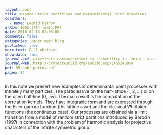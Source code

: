 ```yaml
---
layout: post
title: Random Strict Partitions and Determinantal Point Processes
coauthors:
  - name: Leonid Petrov
arXiv: 1002.2714 [math.PR]
date: 2010-02-13 02:00:00
comments: false
categories: paper math blog
published: true
more-text: Full abstract
show-date: true
journal-ref: Electronic Communications in Probability 15 (2010), 162-175
journal-web: http://projecteuclid.org/euclid.ecp/1465243959
pdf: 05-publ-petrov.pdf
pages: 14
---
```


In this note we present new examples of determinantal point processes with infinitely many particles.<!--more--> The particles live on the half-lattice $\{1,2,\ldots\}$ or on the open half-line $(0,+\infty)$. The main result is the computation of the correlation kernels. They have integrable form and are expressed through the Euler gamma function (the lattice case) and the classical Whittaker functions (the continuous case). Our processes are obtained via a limit transition from a model of random strict partitions introduced by Borodin (1997) in connection with the problem of harmonic analysis for projective characters of the infinite symmetric group.
